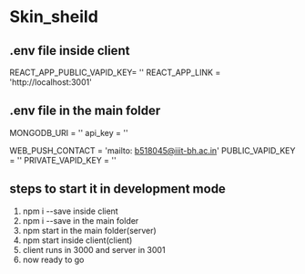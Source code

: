 # Skin_sheild

## .env file inside client
REACT_APP_PUBLIC_VAPID_KEY= ''
REACT_APP_LINK = 'http://localhost:3001'

## .env file in the main folder
MONGODB_URI = ''
api_key = ''


WEB_PUSH_CONTACT = 'mailto: b518045@iiit-bh.ac.in'
PUBLIC_VAPID_KEY = ''
PRIVATE_VAPID_KEY = ''

## steps to start it in development mode
1. npm i --save inside client 
2. npm i --save in the main folder
3. npm start in the main folder(server)
4. npm start inside client(client)
5. client runs in 3000 and server in 3001
6. now ready to go
